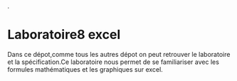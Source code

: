 .

# Laboratoire8 excel 
Dans ce dépot,comme tous les autres dépot on peut retrouver le laboratoire et la spécification.Ce laboratoire nous permet de se familiariser avec les formules mathématiques et les graphiques sur excel.
